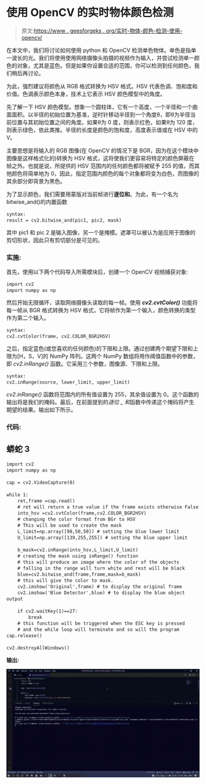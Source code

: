 # 使用 OpenCV 的实时物体颜色检测

> 原文:[https://www . geesforgeks . org/实时-物体-颜色-检测-使用-opencv/](https://www.geeksforgeeks.org/real-time-object-color-detection-using-opencv/)

在本文中，我们将讨论如何使用 python 和 OpenCV 检测单色物体。单色是指单一波长的光。我们将使用使用网络摄像头拍摄的视频作为输入，并尝试检测单一颜色的对象，尤其是蓝色。但是如果你设置合适的范围，你可以检测到任何颜色，我们稍后再讨论。

为此，强烈建议将颜色从 RGB 格式转换为 HSV 格式。HSV 代表色调、饱和度和价值。色调表示颜色本身，技术上它表示 HSV 颜色模型中的角度。

先了解一下 HSV 颜色模型。想象一个圆柱体，它有一个高度，一个半径和一个曲面面积。以半径的初始位置为基准，逆时针移动半径到一个角度θ，即θ为半径当前位置与其初始位置之间的角度。如果θ为 0 度，则表示红色，如果θ为 120 度，则表示绿色，依此类推。半径的长度是颜色的饱和度，高度表示值或在 HSV 中的 V。

主要思想是将输入的 RGB 图像(在 OpenCV 的情况下是 BGR，因为在这个模块中图像是这样格式化的)转换为 HSV 格式，这将使我们更容易将特定的颜色屏蔽在帧之外。也就是说，所提供的 HSV 范围内的任何颜色都将被赋予 255 的值，而其他颜色将简单地为 0，因此，指定范围内颜色的每个对象都将变为白色，而图像的其余部分即背景为黑色。

为了显示颜色，我们需要用蒙版对当前帧进行**逐位和**。为此，有一个名为 bitwise_and()的内置函数

```
syntax: 
result = cv2.bitwise_and(pic1, pic2, mask)
```

其中 pic1 和 pic 2 是输入图像，另一个是掩模。遮罩可以被认为是应用于图像的剪切形状，因此只有剪切部分是可见的。

### **实施:**

首先，使用以下两个代码导入所需模块后，创建一个 OpenCV 视频捕获对象:

```
import cv2
import numpy as np
```

然后开始无限循环，读取网络摄像头读取的每一帧。使用 ***cv2.cvtColor()*** 功能将每一帧从 BGR 格式转换为 HSV 格式，它将帧作为第一个输入，颜色转换的类型作为第二个输入。

```
syntax:
cv2.cvtColor(frame, cv2.COLOR_BGR2HSV)
```

之后，指定蓝色(或您喜欢的任何颜色)的下限和上限。通过创建两个期望下限和上限为[H，S，V]的 NumPy 阵列。这两个 NumPy 数组将用作阈值函数中的参数，即 *cv2.inRange()* 函数。它采用三个参数，图像源、下限和上限。

```
syntax:
cv2.inRange(source, lower_limit, upper_limit)
```

*cv2.inRange()* 函数将范围内的所有值设置为 255，其余值设置为 0。这个函数的输出将是我们的掩码。最后，在前面提到的*逐位 _ 和*函数中传递这个掩码将产生期望的结果。输出如下所示。

### 代码:

## 蟒蛇 3

```
import cv2
import numpy as np

cap = cv2.VideoCapture(0)

while 1:
    ret,frame =cap.read()
    # ret will return a true value if the frame exists otherwise False
    into_hsv =cv2.cvtColor(frame,cv2.COLOR_BGR2HSV)
    # changing the color format from BGr to HSV
    # This will be used to create the mask
    L_limit=np.array([98,50,50]) # setting the blue lower limit
    U_limit=np.array([139,255,255]) # setting the blue upper limit

    b_mask=cv2.inRange(into_hsv,L_limit,U_limit)
    # creating the mask using inRange() function
    # this will produce an image where the color of the objects
    # falling in the range will turn white and rest will be black
    blue=cv2.bitwise_and(frame,frame,mask=b_mask)
    # this will give the color to mask.
    cv2.imshow('Original',frame) # to display the original frame
    cv2.imshow('Blue Detector',blue) # to display the blue object output

    if cv2.waitKey(1)==27:
        break
    # this function will be triggered when the ESC key is pressed
    # and the while loop will terminate and so will the program
cap.release()

cv2.destroyAllWindows()
```

**输出:**

![](img/91f2fe3dcfbe59acc15746e853913798.png)